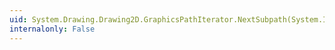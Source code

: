 ```yaml
---
uid: System.Drawing.Drawing2D.GraphicsPathIterator.NextSubpath(System.Int32@,System.Int32@,System.Boolean@)
internalonly: False
---
```


